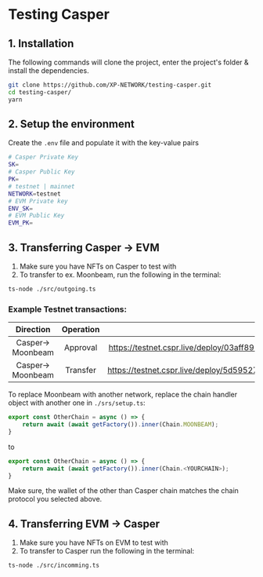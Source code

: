 # Testing Casper

## 1. Installation

The following commands will clone the project, enter the project's folder & install the dependencies.

```bash
git clone https://github.com/XP-NETWORK/testing-casper.git
cd testing-casper/
yarn
```

## 2. Setup the environment

Create the `.env` file and populate it with the key-value pairs

```bash
# Casper Private Key
SK=
# Casper Public Key
PK=
# testnet | mainnet
NETWORK=testnet
# EVM Private key
ENV_SK=
# EVM Public Key
EVM_PK=
```

## 3. Transferring Casper -> EVM

1. Make sure you have NFTs on Casper to test with
2. To transfer to ex. Moonbeam, run the following in the terminal:

```bash
ts-node ./src/outgoing.ts
```

### Example Testnet transactions:

|Direction| Operation| Explorer link|
|:-:|:-:|:-:|
|Casper-> Moonbeam|Approval|https://testnet.cspr.live/deploy/03aff895959e4a996124a5d32b2d4e487054e5f9eeb5cce5ad158cba84f8a4de|
|Casper-> Moonbeam|Transfer|https://testnet.cspr.live/deploy/5d59527523955e20c6d7cebea4ffa0d4573ef73267278a8d07c8f5b532c0d14e|


To replace Moonbeam with another network, replace the chain handler object with another one in `./srs/setup.ts`:

```ts
export const OtherChain = async () => {
    return await (await getFactory()).inner(Chain.MOONBEAM);
}
```
to
```ts
export const OtherChain = async () => {
    return await (await getFactory()).inner(Chain.<YOURCHAIN>);
}
```
Make sure, the wallet of the other than Casper chain matches the chain protocol you selected above.


## 4. Transferring EVM -> Casper

1. Make sure you have NFTs on EVM to test with
2. To transfer to Casper run the following in the terminal:

```bash
ts-node ./src/incomming.ts
```